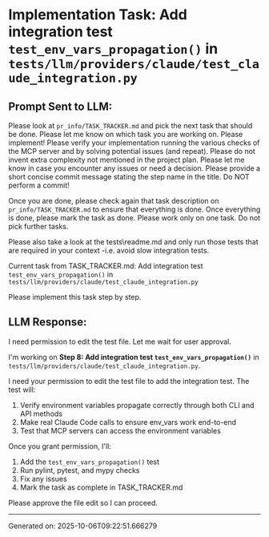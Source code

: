 # Implementation Task: Add integration test `test_env_vars_propagation()` in `tests/llm/providers/claude/test_claude_integration.py`

## Prompt Sent to LLM:
Please look at `pr_info/TASK_TRACKER.md` and pick the next task that should be done.
Please let me know on which task you are working on.
Please implement!
Please verify your implementation running the various checks of the MCP server and by solving potential issues (and repeat).
Please do not invent extra complexity not mentioned in the project plan.
Please let me know in case you encounter any issues or need a decision.
Please provide a short concise commit message stating the step name in the title. Do NOT perform a commit!

Once you are done, please check again that task description on `pr_info/TASK_TRACKER.md` to ensure that everything is done.
Once everything is done, please mark the task as done.
Please work only on one task. Do not pick further tasks.

Please also take a look at the tests\readme.md and only run those tests that are required in your context -i.e. avoid slow integration tests.

Current task from TASK_TRACKER.md: Add integration test `test_env_vars_propagation()` in `tests/llm/providers/claude/test_claude_integration.py`

Please implement this task step by step.

## LLM Response:
I need permission to edit the test file. Let me wait for user approval.

I'm working on **Step 8: Add integration test `test_env_vars_propagation()`** in `tests/llm/providers/claude/test_claude_integration.py`.

I need your permission to edit the test file to add the integration test. The test will:
1. Verify environment variables propagate correctly through both CLI and API methods
2. Make real Claude Code calls to ensure env_vars work end-to-end
3. Test that MCP servers can access the environment variables

Once you grant permission, I'll:
1. Add the `test_env_vars_propagation()` test
2. Run pylint, pytest, and mypy checks
3. Fix any issues
4. Mark the task as complete in TASK_TRACKER.md

Please approve the file edit so I can proceed.

---
Generated on: 2025-10-06T09:22:51.666279